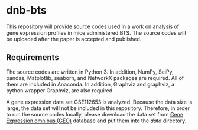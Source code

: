 # dnb-bts
This repository will provide source codes used in a work on analysis of gene expression profiles in mice administered BTS. The source codes will be uploaded after the paper is accepted and published.

## Requirements

The source codes are written in Python 3. In addition, NumPy, SciPy, pandas, Matplotlib, seaborn, and NetworkX packages are required. All of them are included in Anaconda. In addition, Graphviz and graphviz, a python wrapper Graphviz, are also required.

A gene expression data set GSE112653 is analyzed. Because the data size is large, the data set will not be included in this repository. Therefore, in order to run the source codes locally, please download the data set from [Gene Expression omnibus (GEO)](https://www.ncbi.nlm.nih.gov/geo/) database and put them into the *data* directory.
